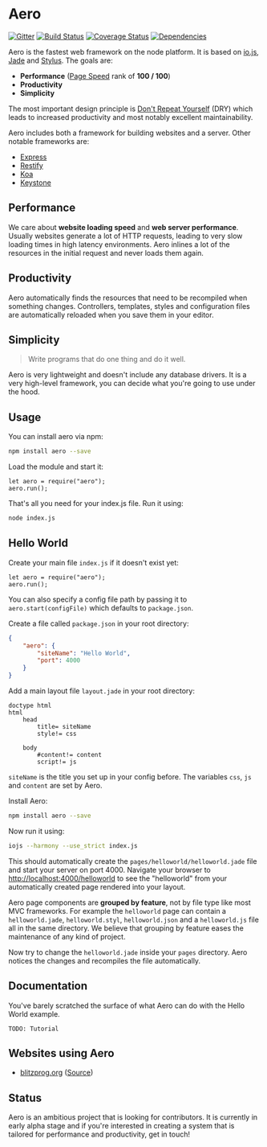 # Aero

[![Gitter](https://badges.gitter.im/Join%20Chat.svg)](https://gitter.im/freezingwind/aero)
[![Build Status](https://travis-ci.org/freezingwind/aero.svg?branch=master)](https://travis-ci.org/freezingwind/aero)
[![Coverage Status](https://coveralls.io/repos/freezingwind/aero/badge.svg)](https://coveralls.io/r/freezingwind/aero)
[![Dependencies](https://david-dm.org/freezingwind/aero.svg)](https://david-dm.org/freezingwind/aero)

Aero is the fastest web framework on the node platform. It is based on [io.js](https://iojs.org/), [Jade](http://jade-lang.com/) and [Stylus](https://learnboost.github.io/stylus/). The goals are:

* **Performance** ([Page Speed](https://developers.google.com/speed/pagespeed/insights/) rank of **100 / 100**)
* **Productivity**
* **Simplicity**

The most important design principle is [Don't Repeat Yourself](http://en.wikipedia.org/wiki/Don%27t_repeat_yourself) (DRY) which leads to increased productivity and most notably excellent maintainability.

Aero includes both a framework for building websites and a server. Other notable frameworks are:

* [Express](http://expressjs.com/)
* [Restify](http://mcavage.me/node-restify/)
* [Koa](http://koajs.com/)
* [Keystone](http://keystonejs.com/)

## Performance

We care about __website loading speed__ and **web server performance**.
Usually websites generate a lot of HTTP requests, leading to very slow loading times in high latency environments. Aero inlines a lot of the resources in the initial request and never loads them again.

## Productivity

Aero automatically finds the resources that need to be recompiled when something changes. Controllers, templates, styles and configuration files are automatically reloaded when you save them in your editor.

## Simplicity

> Write programs that do one thing and do it well.

Aero is very lightweight and doesn't include any database drivers.
It is a very high-level framework, you can decide what you're going to use under the hood.

## Usage

You can install aero via npm:

```bash
npm install aero --save
```

Load the module and start it:

```node
let aero = require("aero");
aero.run();
```

That's all you need for your index.js file. Run it using:

```bash
node index.js
```

## Hello World

Create your main file `index.js` if it doesn't exist yet:

```node
let aero = require("aero");
aero.run();
```

You can also specify a config file path by passing it to `aero.start(configFile)` which defaults to `package.json`.

Create a file called `package.json` in your root directory:

```json
{
	"aero": {
		"siteName": "Hello World",
		"port": 4000
	}
}
```

Add a main layout file `layout.jade` in your root directory:

```jade
doctype html
html
	head
		title= siteName
		style!= css

	body
		#content!= content
		script!= js
```

`siteName` is the title you set up in your config before. The variables `css`, `js` and `content` are set by Aero.

Install Aero:

```bash
npm install aero --save
```

Now run it using:

```bash
iojs --harmony --use_strict index.js
```

This should automatically create the `pages/helloworld/helloworld.jade` file and start your server on port 4000. Navigate your browser to [http://localhost:4000/helloworld](http://localhost:4000/helloworld) to see the "helloworld" from your automatically created page rendered into your layout.

Aero page components are **grouped by feature**, not by file type like most MVC frameworks. For example the `helloworld` page can contain a `helloworld.jade`, `helloworld.styl`, `helloworld.json` and a `helloworld.js` file all in the same directory. We believe that grouping by feature eases the maintenance of any kind of project.

Now try to change the `helloworld.jade` inside your `pages` directory. Aero notices the changes and recompiles the file automatically.

## Documentation

You've barely scratched the surface of what Aero can do with the Hello World example.

	TODO: Tutorial

## Websites using Aero

* [blitzprog.org](http://blitzprog.org/) ([Source](https://github.com/blitzprog/blitzprog.org))

## Status

Aero is an ambitious project that is looking for contributors. It is currently in early alpha stage and if you're interested in creating a system that is tailored for performance and productivity, get in touch!